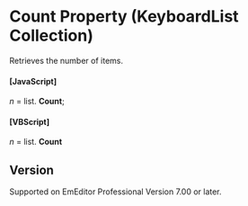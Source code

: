 # Count Property (KeyboardList Collection)

Retrieves the number of items.

#### \[JavaScript\]

_n_ =
list. **Count**;

#### \[VBScript\]

_n_ =
list. **Count**

## Version

Supported on EmEditor Professional Version 7.00 or later.
